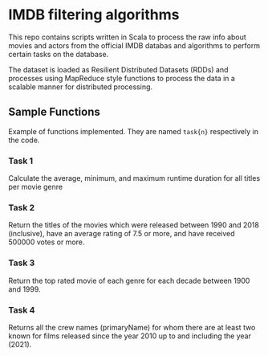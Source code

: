 # IMDB filtering algorithms

This repo contains scripts written in Scala to process the raw info about movies and actors from the official IMDB databas and algorithms to perform certain tasks on the database.

The dataset is loaded as Resilient Distributed Datasets (RDDs) and processes using MapReduce style functions to process the data in a scalable manner for distributed processing.


## Sample Functions
Example of functions implemented. They are named `task{n}` respectively in the code.

### Task 1
Calculate the average, minimum, and maximum runtime duration for all titles per movie genre

### Task 2
Return the titles of the movies which were released between 1990 and 2018 (inclusive), have an average rating of 7.5 or more, and have received 500000 votes or more.

### Task 3
Return the top rated movie of each genre for each decade between 1900 and 1999.

### Task 4
Returns all the crew names (primaryName) for whom there are at least two known for films released since the year 2010 up to and including the year (2021).
